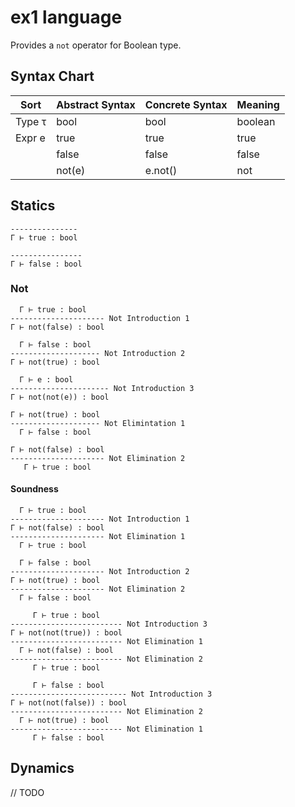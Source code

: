 # ex1 language

Provides a `not` operator for Boolean type.

## Syntax Chart

| Sort   | Abstract Syntax | Concrete Syntax | Meaning
| ------ | --------------- | --------------- | -------
| Type τ | bool            | bool            | boolean
| Expr e | true            | true            | true
|        | false           | false           | false
|        | not(e)          | e.not()         | not

## Statics

```
---------------
Γ ⊢ true : bool
```
```
----------------
Γ ⊢ false : bool
```

### Not

```
  Γ ⊢ true : bool
--------------------- Not Introduction 1
Γ ⊢ not(false) : bool
```
```
  Γ ⊢ false : bool
-------------------- Not Introduction 2
Γ ⊢ not(true) : bool
```
```
  Γ ⊢ e : bool
---------------------- Not Introduction 3
Γ ⊢ not(not(e)) : bool
```
```
Γ ⊢ not(true) : bool
-------------------- Not Elimintation 1
  Γ ⊢ false : bool
```
```
Γ ⊢ not(false) : bool
--------------------- Not Elimination 2
   Γ ⊢ true : bool
```

#### Soundness

```
  Γ ⊢ true : bool
--------------------- Not Introduction 1
Γ ⊢ not(false) : bool
--------------------- Not Elimination 1
  Γ ⊢ true : bool
```
```
  Γ ⊢ false : bool
--------------------- Not Introduction 2
Γ ⊢ not(true) : bool
--------------------- Not Elimination 2
  Γ ⊢ false : bool
```
```
     Γ ⊢ true : bool
------------------------- Not Introduction 3
Γ ⊢ not(not(true)) : bool
------------------------- Not Elimination 1
  Γ ⊢ not(false) : bool
------------------------- Not Elimination 2
     Γ ⊢ true : bool
```
```
     Γ ⊢ false : bool
-------------------------- Not Introduction 3
Γ ⊢ not(not(false)) : bool
------------------------- Not Elimination 2
  Γ ⊢ not(true) : bool
------------------------- Not Elimination 1
     Γ ⊢ false : bool
```

## Dynamics

// TODO
